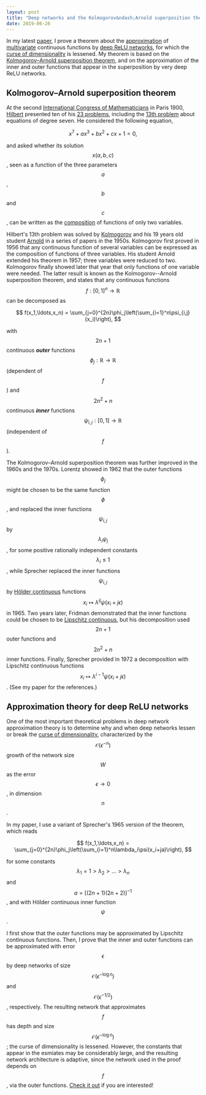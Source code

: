 ```yaml
---
layout: post
title: "Deep networks and the Kolmogorov&ndash;Arnold superposition theorem"
date: 2019-06-26
---
```


In my latest <a href="http://arxiv.org/pdf/1906.11945.pdf">paper</a>, I prove a theorem about the <a href='http://en.wikipedia.org/wiki/Approximation_theory'>approximation</a> of <a href='https://en.wikipedia.org/wiki/Function_of_several_real_variables'>multivariate</a> continuous functions by <a href='http://en.wikipedia.org/wiki/Deep_learning'>deep ReLU networks</a>, for which the <a href='http://en.wikipedia.org/wiki/Curse_of_dimensionality'>curse of dimensionality</a> is lessened. My theorem is based on the <a href='http://en.wikipedia.org/wiki/Kolmogorov%E2%80%93Arnold_representation_theorem'>Kolmogorov&ndash;Arnold superposition theorem</a>, and on the approximation of the inner and outer functions that appear in the superposition by very deep ReLU networks.

<h2>Kolmogorov&ndash;Arnold superposition theorem</h2>

At the second <a href='http://en.wikipedia.org/wiki/International_Congress_of_Mathematicians'>International Congress of Mathematicians</a> in Paris 1900, <a href='http://en.wikipedia.org/wiki/David_Hilbert'>Hilbert</a> presented ten of his <a href='http://en.wikipedia.org/wiki/Hilbert%27s_problems'>23 problems</a>, including the <a href='http://en.wikipedia.org/wiki/Hilbert%27s_thirteenth_problem'>13th problem</a> about equations of degree seven. He considered the following equation,

$$
x^7 + ax^3 + bx^2 + cx + 1 = 0,
$$

and asked whether its solution $$x(a,b,c)$$, seen as a function of the three parameters $$a$$, $$b$$ and $$c$$, can be written as the <a href='http://en.wikipedia.org/wiki/Function_composition'>composition</a> of functions of only two variables.

Hilbert's 13th problem was solved by <a href='http://en.wikipedia.org/wiki/Andrey_Kolmogorov'>Kolmogorov</a> and his 19 years old student <a href='http://en.wikipedia.org/wiki/Vladimir_Arnold'>Arnold</a> in a series of papers in the 1950s. Kolmogorov first proved in 1956 that any continuous function of several variables can be expressed as the composition of functions of three variables. His student Arnold extended his theorem in 1957; three variables were reduced to two. Kolmogorov finally showed later that year that only functions of one variable were needed. The latter result is known as the Kolmogorov--Arnold superposition theorem, and states that any continuous functions $$f:[0,1]^n\rightarrow\mathbb{R}$$ can be decomposed as

$$
f(x_1,\ldots,x_n) = \sum_{j=0}^{2n}\phi_j\left(\sum_{i=1}^n\psi_{i,j}(x_i)\right),
$$

with $$2n+1$$ continuous <i><b>outer</b></i> functions $$\phi_j:\mathbb{R}\rightarrow\mathbb{R}$$ (dependent of $$f$$) and $$2n^2+n$$ continuous <i><b>inner</b></i> functions $$\psi_{i,j}:[0,1]\rightarrow\mathbb{R}$$ (independent of $$f$$). 

The Kolmogorov&ndash;Arnold superposition theorem was further improved in the 1960s and the 1970s. Lorentz showed in 1962 that the outer functions $$\phi_j$$ might be chosen to be the same function $$\phi$$, and replaced the inner functions $$\psi_{i,j}$$ by $$\lambda_i\psi_j$$, for some positive rationally independent constants $$\lambda_i\leq 1$$, while Sprecher replaced the inner functions $$\psi_{i,j}$$ by <a href='https://en.wikipedia.org/wiki/H%C3%B6lder_condition'>H&#246;lder continuous</a> functions $$x_i\mapsto\lambda^{ij}\psi(x_i+j\epsilon)$$ in 1965. Two years later, Fridman demonstrated that the inner functions could be chosen to be <a href='https://en.wikipedia.org/wiki/Lipschitz_continuity'>Lipschitz continuous</a>, but his decomposition used $$2n+1$$ outer functions and $$2n^2+n$$ inner functions. Finally, Sprecher provided in 1972 a decomposition with Lipschitz continuous functions $$x_i\mapsto\lambda^{i-1}\psi(x_i+j\epsilon)$$. (See my paper for the references.)

<h2>Approximation theory for deep ReLU networks</h2>

One of the most important theoretical problems in deep network approximation theory is to determine why and when deep networks lessen or break the <a href='http://en.wikipedia.org/wiki/Curse_of_dimensionality'>curse of dimensionality</a>, characterized by the $$\mathcal{O}(\epsilon^{-n})$$ growth of the network size $$W$$ as the error $$\epsilon\rightarrow0$$, in dimension $$n$$. 

In my paper, I use a variant of Sprecher's 1965 version of the theorem, which reads

$$
f(x_1,\ldots,x_n) = \sum_{j=0}^{2n}\phi_j\left(\sum_{i=1}^n\lambda_i\psi(x_i+ja)\right),
$$

for some constants $$\lambda_1=1>\lambda_2>\ldots>\lambda_n$$ and $$a=[(2n+1)(2n+2)]^{-1}$$, and with H&#246;lder continuous inner function $$\psi$$.

I first show that the outer functions may be approximated by Lipschitz continuous functions. Then, I prove that the inner and outer functions can be approximated with error $$\epsilon$$ by deep networks of size $$\mathcal{O}(\epsilon^{-\log n})$$ and $$\mathcal{O}(\epsilon^{-1/2})$$, respectively. The resulting network that approximates $$f$$ has depth and size $$\mathcal{O}(\epsilon^{-\log n})$$; the curse of dimensionality is lessened. However, the constants that appear in the esmiates may be considerably large, and the resulting network architecture is adaptive, since the network used in the proof depends on $$f$$, via the outer functions. <a href="http://arxiv.org/pdf/1906.11945.pdf">Check it out</a> if you are interested!
